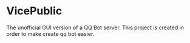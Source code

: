 # VicePublic
The unofficial GUI version of a QQ Bot server.
This project is created in order to make create qq bot easier.
